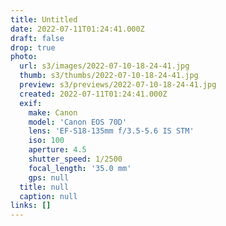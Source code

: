 ```yaml
---
title: Untitled
date: 2022-07-11T01:24:41.000Z
draft: false
drop: true
photo:
  url: s3/images/2022-07-10-18-24-41.jpg
  thumb: s3/thumbs/2022-07-10-18-24-41.jpg
  preview: s3/previews/2022-07-10-18-24-41.jpg
  created: 2022-07-11T01:24:41.000Z
  exif:
    make: Canon
    model: 'Canon EOS 70D'
    lens: 'EF-S18-135mm f/3.5-5.6 IS STM'
    iso: 100
    aperture: 4.5
    shutter_speed: 1/2500
    focal_length: '35.0 mm'
    gps: null
  title: null
  caption: null
links: []
---
```

